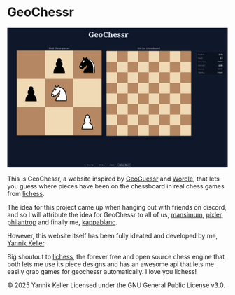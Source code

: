 # GeoChessr
![](assets/images/geochessr_screenshot.png)

This is GeoChessr, a website inspired by [GeoGuessr](https://www.geoguessr.com/) and [Wordle](https://www.nytimes.com/games/wordle/index.html), that lets you guess where pieces have been on the chessboard in real chess games from [lichess](https://lichess.org/).

The idea for this project came up when hanging out with friends on discord, and so I will attribute the idea for GeoChessr to all of us, [mansimum](https://lichess.org/@/mansimum), [pixler](https://lichess.org/@/pixler), [philantrop](https://lichess.org/@/Philantrop) and finally me, [kappablanc](https://lichess.org/@/kappablanc).

However, this website itself has been fully ideated and developed by me, [Yannik Keller](https://github.com/yannikkellerde).

Big shoutout to [lichess](https://github.com/lichess-org), the forever free and open source chess engine that both lets me use its piece designs and has an awesome api that lets me easily grab games for geochessr automatically. I love you lichess!

© 2025 Yannik Keller
Licensed under the GNU General Public License v3.0.  
